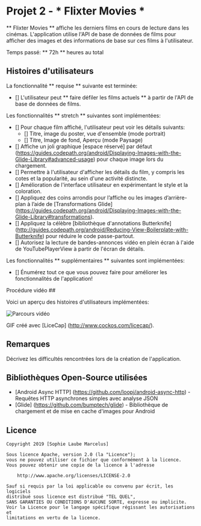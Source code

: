 # Projet 2 - * Flixter Movies *

** Flixter Movies ** affiche les derniers films en cours de lecture dans les cinémas. L'application utilise l'API de base de données de films pour afficher des images et des informations de base sur ces films à l'utilisateur.

Temps passé: ** 72h ** heures au total

## Histoires d'utilisateurs

La fonctionnalité ** requise ** suivante est terminée:

* [] L'utilisateur peut ** faire défiler les films actuels ** à partir de l'API de base de données de films.

Les fonctionnalités ** stretch ** suivantes sont implémentées:

* [] Pour chaque film affiché, l'utilisateur peut voir les détails suivants:
  * [] Titre, image du poster, vue d'ensemble (mode portrait)
  * [] Titre, Image de fond, Aperçu (mode Paysage)
* [] Affiche un joli graphique [espace réservé] par défaut (https://guides.codepath.org/android/Displaying-Images-with-the-Glide-Library#advanced-usage) pour chaque image lors du chargement.
* [] Permettre à l'utilisateur d'afficher les détails du film, y compris les cotes et la popularité, au sein d'une activité distincte.
* [] Amélioration de l'interface utilisateur en expérimentant le style et la coloration.
* [] Appliquez des coins arrondis pour l’affiche ou les images d’arrière-plan à l’aide de [Transformations Glide] (https://guides.codepath.org/android/Displaying-Images-with-the-Glide-Library#transformations).
* [] Appliquez la célèbre [bibliothèque d'annotations Butterknife] (http://guides.codepath.org/android/Reducing-View-Boilerplate-with-Butterknife) pour réduire le code passe-partout.
* [] Autorisez la lecture de bandes-annonces vidéo en plein écran à l'aide de YouTubePlayerView à partir de l'écran de détails.

Les fonctionnalités ** supplémentaires ** suivantes sont implémentées:

* [] Énumérez tout ce que vous pouvez faire pour améliorer les fonctionnalités de l'application!

Procédure vidéo ##

Voici un aperçu des histoires d'utilisateurs implémentées:

<img src = 'https://imgur.com/6bMomFO' title = 'Parcours vidéo' width = '' alt = 'Parcours vidéo' />

GIF créé avec [LiceCap] (http://www.cockos.com/licecap/).

## Remarques

Décrivez les difficultés rencontrées lors de la création de l'application.

## Bibliothèques Open-Source utilisées

- [Android Async HTTP] (https://github.com/loopj/android-async-http) - Requêtes HTTP asynchrones simples avec analyse JSON
- [Glide] (https://github.com/bumptech/glide) - Bibliothèque de chargement et de mise en cache d'images pour Android

## Licence

    Copyright 2019 [Sophie Laube Marcelus]

    Sous licence Apache, version 2.0 (la "Licence");
    vous ne pouvez utiliser ce fichier que conformément à la licence.
    Vous pouvez obtenir une copie de la licence à l'adresse

        http://www.apache.org/licenses/LICENSE-2.0

    Sauf si requis par la loi applicable ou convenu par écrit, les logiciels
    distribué sous licence est distribué "TEL QUEL",
    SANS GARANTIES OU CONDITIONS D'AUCUNE SORTE, expresse ou implicite.
    Voir la Licence pour le langage spécifique régissant les autorisations et
    limitations en vertu de la licence.
